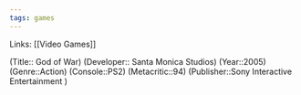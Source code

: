 ```yaml
---
tags: games
---
```

Links: [[Video Games]]

(Title:: God of War)
(Developer:: Santa Monica Studios)
(Year::2005)
(Genre::Action)
(Console::PS2)
(Metacritic::94)
(Publisher::Sony Interactive Entertainment )








